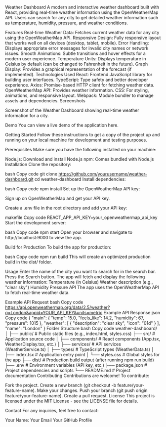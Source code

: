 Weather Dashboard
A modern and interactive weather dashboard built with React, providing real-time weather information using the OpenWeatherMap API. Users can search for any city to get detailed weather information such as temperature, humidity, pressure, and weather conditions.

Features
Real-time Weather Data: Fetches current weather data for any city using the OpenWeatherMap API.
Responsive Design: Fully responsive layout that works well on all devices (desktop, tablet, mobile).
Error Handling: Displays appropriate error messages for invalid city names or network issues.
Smooth Animations: Subtle transitions and hover effects for a modern user experience.
Temperature Units: Displays temperature in Celsius by default (can be changed to Fahrenheit in the future).
Graph Display: Provides a graphical representation of the forecast (if implemented).
Technologies Used
React: Frontend JavaScript library for building user interfaces.
TypeScript: Type safety and better developer experience.
Axios: Promise-based HTTP client for fetching weather data.
OpenWeatherMap API: Provides weather information.
CSS: For styling, animations, and responsive layout.
Webpack: Module bundler to manage assets and dependencies.
Screenshots

Screenshot of the Weather Dashboard showing real-time weather information for a city.

Demo
You can view a live demo of the application here.

Getting Started
Follow these instructions to get a copy of the project up and running on your local machine for development and testing purposes.

Prerequisites
Make sure you have the following installed on your machine:

Node.js: Download and install Node.js
npm: Comes bundled with Node.js
Installation
Clone the repository:

bash
Copy code
git clone https://github.com/yourusername/weather-dashboard.git
cd weather-dashboard
Install dependencies:

bash
Copy code
npm install
Set up the OpenWeatherMap API key:

Sign up on OpenWeatherMap and get your API key.

Create a .env file in the root directory and add your API key:

makefile
Copy code
REACT_APP_API_KEY=your_openweathermap_api_key
Start the development server:

bash
Copy code
npm start
Open your browser and navigate to http://localhost:9000 to view the app.

Build for Production
To build the app for production:

bash
Copy code
npm run build
This will create an optimized production build in the dist/ folder.

Usage
Enter the name of the city you want to search for in the search bar.
Press the Search button.
The app will fetch and display the following weather information:
Temperature (in Celsius)
Weather description (e.g., "clear sky")
Humidity
Pressure
API
The app uses the OpenWeatherMap API to fetch real-time weather data.

Example API Request
bash
Copy code
https://api.openweathermap.org/data/2.5/weather?q=London&appid=YOUR_API_KEY&units=metric
Example API Response
json
Copy code
{
  "main": {
    "temp": 15.0,
    "feels_like": 14.2,
    "humidity": 67,
    "pressure": 1015
  },
  "weather": [
    {
      "description": "clear sky",
      "icon": "01d"
    }
  ],
  "name": "London"
}
Folder Structure
bash
Copy code
weather-dashboard/
│
├── public/                # Public static files (e.g., index.html, styles.css)
├── src/                   # Application source code
│   ├── components/        # React components (App.tsx, WeatherDisplay.tsx, etc.)
│   ├── services/          # API services (WeatherService.ts)
│   ├── types/             # TypeScript types (WeatherData.ts)
│   ├── index.tsx          # Application entry point
│   └── styles.css         # Global styles for the app
├── dist/                  # Production build output (after running npm run build)
├── .env                   # Environment variables (API key, etc.)
├── package.json           # Project dependencies and scripts
└── README.md              # Project documentation
Contributing
Contributions are welcome! To contribute:

Fork the project.
Create a new branch (git checkout -b feature/your-feature-name).
Make your changes.
Push your branch (git push origin feature/your-feature-name).
Create a pull request.
License
This project is licensed under the MIT License - see the LICENSE file for details.

Contact
For any inquiries, feel free to contact:

Your Name: Your Email
Your GitHub Profile
